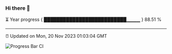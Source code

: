 ### Hi there 👋

⏳ Year progress { ██████████████████████████▁▁▁▁ } 88.51 %

---

⏰ Updated on Mon, 20 Nov 2023 01:03:04 GMT

![Progress Bar CI](https://github.com/liununu/liununu/workflows/Progress%20Bar%20CI/badge.svg)
